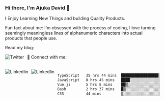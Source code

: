 ### Hi there, I'm Ajuka David 🥷

I Enjoy Learning New Things and building Quality Products.

Fun fact about me: I'm obsessed with the process of coding, I love turning seemingly meaningless lines of alphanumeric characters into actual products that people use.

Read my blog:

<a href="https://tobit.hashnode.dev/"> <img src="https://img.shields.io/badge/Hashnode-2962FF?style=for-the-badge&logo=hashnode&logoColor=white"
     alt="Twitter"
     style="float: left; margin-right: 10px;" /> </a>


📱 Connect with me: 

<br />
<a href="https://www.linkedin.com/in/david-ajuka-630660144/"> <img src="https://img.shields.io/badge/LinkedIn-0077B5?style=for-the-badge&logo=linkedin&logoColor=white"
     alt="LinkedIin"
     style="float: left; margin-right: 10px;" /> </a> <a href="mailto:ajuka.zephiniah@gmail.com"> <img src="https://img.shields.io/badge/Gmail-D14836?style=for-the-badge&logo=gmail&logoColor=white"
     alt="LinkedIin"
     style="float: left; margin-right: 10px;" /> </a>
     

<!--START_SECTION:waka-->

```txt
TypeScript   35 hrs 44 mins  █████████████████░░░░░░░░   67.41 %
JavaScript   8 hrs 45 mins   ████░░░░░░░░░░░░░░░░░░░░░   16.50 %
Vue.js       5 hrs 8 mins    ██▒░░░░░░░░░░░░░░░░░░░░░░   09.68 %
Bash         2 hrs 37 mins   █▒░░░░░░░░░░░░░░░░░░░░░░░   04.97 %
CSS          44 mins         ▒░░░░░░░░░░░░░░░░░░░░░░░░   01.39 %
```

<!--END_SECTION:waka-->

